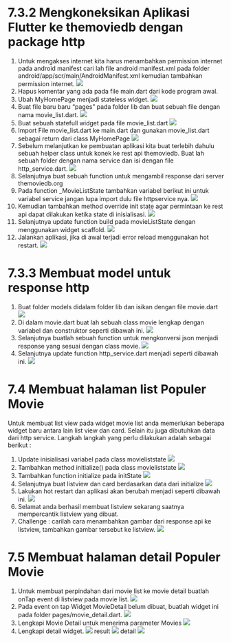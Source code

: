 # 7.3.2 Mengkoneksikan Aplikasi Flutter ke themoviedb dengan package http
1. Untuk mengakses internet kita harus menambahkan permission internet pada android
manifest cari lah file android manifest.xml pada folder
android/app/scr/main/AndroidManifest.xml kemudian tambahkan permission internet.
![](images/prak1.png)
2. Hapus komentar yang ada pada file main.dart dari kode program awal.
3. Ubah MyHomePage menjadi stateless widget.
![](images/prak2.png)
4. Buat file baru baru “pages” pada folder lib dan buat sebuah file dengan nama
movie_list.dart.
![](images/prak3.png)
5. Buat sebuah statefull widget pada file movie_list.dart
![](images/prak4.png)
6. Import File movie_list.dart ke main.dart dan gunakan movie_list.dart sebagai return
dari class MyHomePage
![](images/prak5.png)
7. Sebelum melanjutkan ke pembuatan aplikasi kita buat terlebih dahulu sebuah helper
class untuk konek ke rest api themoviedb. Buat lah sebuah folder dengan nama
service dan isi dengan file http_service.dart.
![](images/prak6.png)
8. Selanjutnya buat sebuah function untuk mengambil response dari server
themoviedb.org
10. Pada function _MovieListState tambahkan variabel berikut ini untuk variabel service
jangan lupa import dulu file httpservice nya.
![](images/prak7.png)
11. Kemudian tambahkan method override init state agar permintaan ke rest api dapat
dilakukan ketika state di inisialisasi.
![](images/prak8.png)
12. Selanjutnya update function build pada movieListState dengan menggunakan widget
scaffold.
![](images/prak9.png)
13. Jalankan aplikasi, jika di awal terjadi error reload menggunakan hot restart.
![](images/result.png)
# 7.3.3 Membuat model untuk response http
1. Buat folder models didalam folder lib dan isikan dengan file movie.dart
![](images/prak12.png)
2. Di dalam movie.dart buat lah sebuah class movie lengkap dengan variabel dan
construktor seperti dibawah ini.
![](images/prak11.png)
3. Selanjutnya buatlah sebuah function untuk mengkonversi json menjadi response yang
sesuai dengan class movie.
![](images/prak10.png)
4. Selanjutnya update function http_service.dart menjadi seperti dibawah ini.
![](images/prakter1.png)
# 7.4 Membuat halaman list Populer Movie
Untuk membuat list view pada widget movie list anda memerlukan beberapa widget baru
antara lain list view dan card. Selain itu juga dibutuhkan data dari http service. Langkah
langkah yang perlu dilakukan adalah sebagai berikut :
1. Update inisialisasi variabel pada class movieliststate
![](images/prakter2.png)
2. Tambahkan method initialize() pada class movieliststate
![](images/prakter3.png)
3. Tambahkan function initialize pada initState
![](images/prakter4.png)
4. Selanjutnya buat listview dan card berdasarkan data dari initialize
![](images/prakter5.png)
5. Lakukan hot restart dan aplikasi akan berubah menjadi seperti dibawah ini.
![](images/prakter6.png)
6. Selamat anda berhasil membuat listview sekarang saatnya mempercantik listview
yang dibuat.
7. Challenge : carilah cara menambahkan gambar dari response api ke listview,
tambahkan gambar tersebut ke listview.
![](images/prakter7.png)
# 7.5 Membuat halaman detail Populer Movie
1. Untuk membuat perpindahan dari movie list ke movie detail buatlah onTap event di
listview pada movie list.
![](images/prakter8.png)
2. Pada event on tap Widget MovieDetail belum dibuat, buatlah widget ini pada folder
pages/movie_detail.dart.
![](images/prakter9.png)
3. Lengkapi Movie Detail untuk menerima parameter Movies
![](images/prakter10.png)
4. Lengkapi detail widget.
![](images/prakter11.png)
result
![](images/result1.png)
detail
![](images/detail.png)